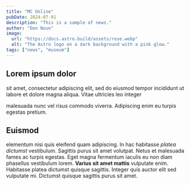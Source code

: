 ```yaml
---
title: "MC Online"
pubDate: 2024-07-01
description: "This is a sample of news."
author: "Don Noun"
image:
  url: "https://docs.astro.build/assets/rose.webp"
  alt: "The Astro logo on a dark background with a pink glow."
tags: ["news", "museum"]
---
```


## Lorem ipsum dolor

sit amet, consectetur adipiscing elit, sed do eiusmod tempor
incididunt ut labore et dolore magna aliqua. Vitae ultricies leo integer

malesuada nunc vel risus commodo viverra. Adipiscing enim eu turpis egestas
pretium.

## Euismod

elementum nisi quis eleifend quam adipiscing. In hac
habitasse _platea dictumst_ vestibulum. Sagittis purus sit amet volutpat. Netus
et malesuada fames ac turpis egestas. Eget magna fermentum iaculis eu non diam
phasellus vestibulum lorem. **Varius sit amet mattis** vulputate enim. Habitasse
platea dictumst quisque sagittis. Integer quis auctor elit sed vulputate mi.
Dictumst quisque sagittis purus sit amet.

